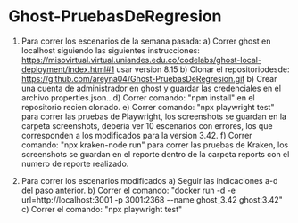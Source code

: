 # Ghost-PruebasDeRegresion

1. Para correr los escenarios de la semana pasada:
    a) Correr ghost en localhost siguiendo las siguientes instrucciones: https://misovirtual.virtual.uniandes.edu.co/codelabs/ghost-local-deployment/index.html#1 usar version 8.15
    b) Clonar el repositoriodesde: https://github.com/areyna04/Ghost-PruebasDeRegresion.git
    b) Crear una cuenta de administrador en ghost y guardar las credenciales en el archivo properties.json..
    d) Correr comando: "npm install" en el repositorio recien clonado.
    e) Correr comando: "npx playwright test" para correr las pruebas de Playwright, los screenshots se guardan en la carpeta screenshots, deberia ver 10 escenarios con errores, los que corresponden a los modificados para la version 3.42.
    f) Correr comando: "npx kraken-node run" para correr las pruebas de Kraken, los screenshots se guardan en el reporte dentro  de la carpeta reports con el numero de reporte realizado.

2. Para correr los escenarios modificados
    a) Seguir las indicaciones a-d del paso anterior.
    b) Correr el comando: "docker run -d -e url=http://localhost:3001 -p 3001:2368 --name ghost_3.42 ghost:3.42"
    c) Correr el comando: "npx playwright test"